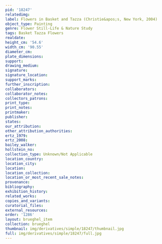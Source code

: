 ```yaml
---
pid: '18247'
relatedimg: 
label: Flowers in Basket and Tazza (Christie&apos;s, New York, 2004)
object_type: Painting
genre: Flower Still-Life & Nature Study
tags: Basket Tazza Flowers
realdate: 
height_cm: '54.6'
width_cm: '90.55'
diameter_cm: 
plate_dimensions: 
support: 
drawing_medium: 
signature: 
signature_location: 
support_marks: 
further_inscription: 
collaborators: 
collaborator_notes: 
collectors_patrons: 
print_type: 
print_notes: 
printmaker: 
publisher: 
states: 
our_attribution: 
other_attribution_authorities: 
ertz_1979: 
ertz_2008: 
bailey_walker: 
hollstein_no: 
collection_type: Unknown/Not Applicable
location_country: 
location_city: 
location: 
location_collection: 
location_or_most_recent_sale_notes: 
provenance: 
bibliography: 
exhibition_history: 
related_works: 
copies_and_variants: 
curatorial_files: 
external_resources: 
order: '1286'
layout: brueghel_item
collection: brueghel
thumbnail: img/derivatives/simple/18247/thumbnail.jpg
full: img/derivatives/simple/18247/full.jpg
---
```

